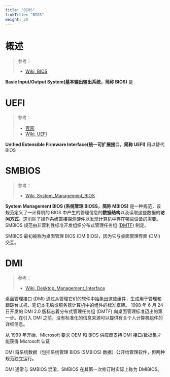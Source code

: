 ```yaml
---
title: "BIOS"
linkTitle: "BIOS"
weight: 20
---
```


# 概述

> 参考：
>
> - [Wiki, BIOS](https://en.wikipedia.org/wiki/BIOS)

**Basic Input/Output System(基本输出输出系统，简称 BIOS)** 是

# UEFI

> 参考：
>
> - [官网](https://uefi.org/)
> - [Wiki, UEFI](https://en.wikipedia.org/wiki/UEFI)

**Unified Extensible Firmware Interface(统一可扩展接口，简称 UEFI)** 用以替代 BIOS

# SMBIOS

> 参考：
>
> - [Wiki, System_Management_BIOS](https://en.wikipedia.org/wiki/System_Management_BIOS)

**System Management BIOS (系统管理 BIOSS，简称 MBIOS)** 是一种规范，该规范定义了一计算机的 BIOS 中产生的管理信息的**数据结构**以及读取这些数据的**访问方式**。这消除了操作系统直接探测硬件以发现计算机中存在哪些设备的需要。SMBIOS 规范由非营利性标准开发组织分布式管理任务组 ([DMTF](https://en.wikipedia.org/wiki/Distributed_Management_Task_Force)) 制定。

SMBIOS 最初被称为桌面管理 BIOS (DMIBIOS)，因为它与桌面管理界面 (DMI) 交互。

# DMI

> 参考：
>
> - [Wiki, Desktop_Management_Interface](https://en.wikipedia.org/wiki/Desktop_Management_Interface)

桌面管理接口 (DMI) 通过从管理它们的软件中抽象出这些组件，生成用于管理和跟踪台式机、笔记本电脑或服务器计算机中的组件的标准框架。 1998 年 6 月 24 日开发的 DMI 2.0 版标志着分布式管理任务组 (DMTF) 向桌面管理标准迈出的第一步。在引入 DMI 之前，没有标准化的信息来源可以提供有关个人计算机组件的详细信息。

从 1999 年开始，Microsoft 要求 OEM 和 BIOS 供应商支持 DMI 接口/数据集才能获得 Microsoft 认证

DMI 将系统数据（包括系统管理 BIOS (SMBIOS) 数据）公开给管理软件，但两种规范独立运行。

DMI 通常与 SMBIOS 混淆，SMBIOS 在其第一次修订时实际上称为 DMIBIOS。